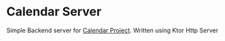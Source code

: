 # Calendar Server
Simple Backend server for [Calendar Project](https://github.com/miroso22/ComposeWebCalendar).
Written using Ktor Http Server
